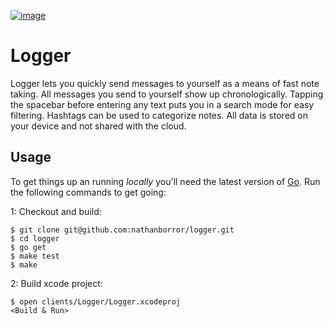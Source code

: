 [![image](https://github.com/nathanborror/logger/blob/master/static/iphone/2021-02-19%20Logger.png?raw=true)](https://github.com/nathanborror/logger/blob/master/static/iphone/2021-02-19%20Logger%20Spread.png?raw=true)

# Logger

Logger lets you quickly send messages to yourself as a means of fast note taking. All messages you send to yourself show up chronologically. Tapping the spacebar before entering any text puts you in a search mode for easy filtering. Hashtags can be used to categorize notes. All data is stored on your device and not shared with the cloud.

## Usage

To get things up an running _locally_ you'll need the latest version of [Go](https://golang.org/dl/). Run the following commands to get going:

1: Checkout and build:

    $ git clone git@github.com:nathanborror/logger.git
    $ cd logger
    $ go get
    $ make test
    $ make

2: Build xcode project:

    $ open clients/Logger/Logger.xcodeproj
    <Build & Run>

